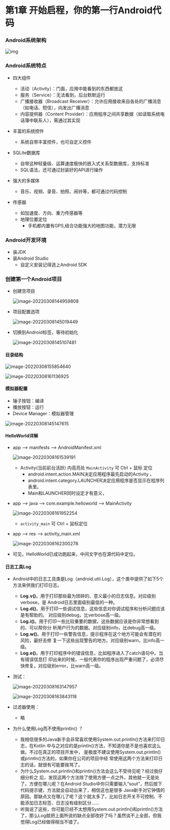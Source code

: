 

# 第1章 开始启程，你的第一行Android代码

### Android系统架构

![img](C:\Users\perry\OneDrive\Documents\Markdown\Blog\学习笔记\移动应用开发\1.assets\android-stack_2x.png)

### Android系统特点

- 四大组件
  - 活动（Activity）：门面，应用中能看到的东西都放这
  - 服务（Service）：无法看到，后台默默运行
  - 广播接收器（Broadcast Receiver）：允许应用接收来自各处的广播消息（如电话、短信），向发出广播消息
  - 内容提供器（Content Provider）：应用程序之间共享数据（如读取系统电话簿中联系人），需通过其实现

- 丰富的系统控件
  - 系统自带丰富控件，也可自定义控件

- SQLite数据库
  - 自带这种轻量级、运算速度极快的嵌入式关系型数据库，支持标准
  - SQL语法，还可通过封装好的API进行操作
- 强大的多媒体
  - 音乐、视频、录音、拍照、闹铃等，都可通过代码控制
- 传感器
  - 如加速度、方向、重力传感器等
  - 地理位置定位
    - 手机都内置有GPS,结合功能强大的地图功能，潜力无限

### Android开发环境

- 装JDK
- 装Android Studio
  - 自定义安装记得选上Android SDK

### 创建第一个Android项目

- 创建空项目

  ![image-20220308144959808](C:\Users\perry\AppData\Roaming\Typora\typora-user-images\image-20220308144959808.png)

- 项目配置选项

  ![image-20220308145019449](C:\Users\perry\AppData\Roaming\Typora\typora-user-images\image-20220308145019449.png)

- 切换到Android标签，等待初始化

  ![image-20220308145107481](C:\Users\perry\AppData\Roaming\Typora\typora-user-images\image-20220308145107481.png)


#### 目录结构

![image-20220308155854640](C:\Users\perry\OneDrive\Documents\Markdown\Blog\学习笔记\移动应用开发\1.assets\image-20220308155854640.png)

![image-20220308161136925](C:\Users\perry\OneDrive\Documents\Markdown\Blog\学习笔记\移动应用开发\1.assets\image-20220308161136925.png)

#### 模拟器配置

- 锤子按钮：编译
- 播放按钮：运行
- Device Manager：模拟器管理

![image-20220308145147615](C:\Users\perry\AppData\Roaming\Typora\typora-user-images\image-20220308145147615.png)



#### HelloWorld详解

- app --> manifests --> AndroidManifest.xml

  ![image-20220308161539191](C:\Users\perry\OneDrive\Documents\Markdown\Blog\学习笔记\移动应用开发\1.assets\image-20220308161539191.png)

  - Activity(当前前台活跃) 内高亮处 `MainActivity` 可 Ctrl + 鼠标 定位
    - android.intent.action.MAIN决定应用程序最先启动的Activity ，
    - android.intent.category.LAUNCHER决定应用程序是否显示在程序列表里。 
    - Main和LAUNCHER同时设定才有意义，

- app --> java --> com.example.helloworld --> MainActivity

  ![image-20220308161952254](C:\Users\perry\OneDrive\Documents\Markdown\Blog\学习笔记\移动应用开发\1.assets\image-20220308161952254.png)

  - `activity_main` 可 Ctrl + 鼠标定位

- app --> res --> activity_main.xml

  ![image-20220308162300278](C:\Users\perry\OneDrive\Documents\Markdown\Blog\学习笔记\移动应用开发\1.assets\image-20220308162300278.png)

- 可见，HelloWorld已成功跑起来，中间文字也在源代码中定位。

#### 日志工具Log

- Android中的日志工具类是Log（android.util.Log），这个类中提供了如下5个方法来供我们打印日志。
  - **Log.v()**。用于打印那些最为琐碎的、意义最小的日志信息。对应级别verbose，是 Android日志里面级别最低的一种。 
  - **Log.d()**。用于打印一些调试信息，这些信息对你调试程序和分析问题应该是有帮助的。 对应级别debug，比verbose高一级。
  - **Log.i()**。用于打印一些比较重要的数据，这些数据应该是你非常想看到的、可以帮你分 析用户行为的数据。对应级别info，比debug高一级。
  - **Log.w()**。用于打印一些警告信息，提示程序在这个地方可能会有潜在的风险，最好去修 复一下这些出现警告的地方。对应级别warn，比info高一级。 
  - **Log.e()**。用于打印程序中的错误信息，比如程序进入了catch语句中。当有错误信息打 印出来的时候，一般代表你的程序出现严重问题了，必须尽快修复。对应级别error，比warn高一级。

- 测试：

  ![image-20220308163147957](C:\Users\perry\OneDrive\Documents\Markdown\Blog\学习笔记\移动应用开发\1.assets\image-20220308163147957.png)

  ![image-20220308163843118](C:\Users\perry\OneDrive\Documents\Markdown\Blog\学习笔记\移动应用开发\1.assets\image-20220308163843118.png)

- 过滤器使用：
  - 略
- 为什么使用Log而不使用println() ？
  - 我相信很多的Java新手会非常喜欢使用System.out.println()方法来打印日志，在Kotlin 中与之对应的是println()方法，不知道你是不是也喜欢这么做。不过在真正的项目开发中， 是极度不建议使用System.out.println()或println()方法的，如果你在公司的项目中经 常使用这两个方法来打印日志的话，就很有可能要挨骂了。
  - 为什么System.out.println()和println()方法会这么不受待见呢？经过我仔细分析之 后，发现这两个方法除了使用方便一点之外，其他就一无是处了。方便在哪儿呢？在Android Studio中你只需要输入“sout”，然后按下代码提示键，方法就会自动出来了，相信这也是很多 Java新手对它钟情的原因。那缺点又在哪儿了呢？这个就太多了，比如日志开关不可控制、不 能添加日志标签、日志没有级别区分……
  - 听我说了这些，你可能已经不太想用System.out.println()和println()方法了，那么Log就把上面所说的缺点全部改好了吗？虽然谈不上全部，但我觉得Log已经做得相当不错了。

